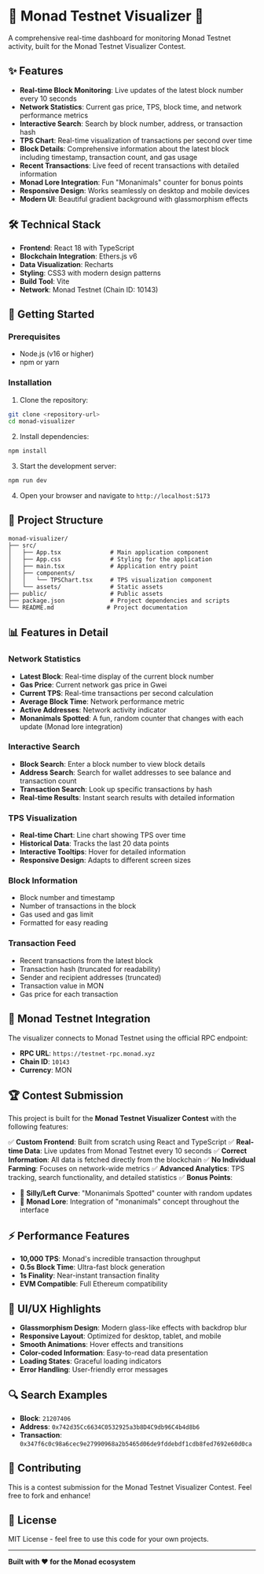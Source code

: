 # 🐒 Monad Testnet Visualizer 🚀

A comprehensive real-time dashboard for monitoring Monad Testnet activity, built for the Monad Testnet Visualizer Contest.

## ✨ Features

- **Real-time Block Monitoring**: Live updates of the latest block number every 10 seconds
- **Network Statistics**: Current gas price, TPS, block time, and network performance metrics
- **Interactive Search**: Search by block number, address, or transaction hash
- **TPS Chart**: Real-time visualization of transactions per second over time
- **Block Details**: Comprehensive information about the latest block including timestamp, transaction count, and gas usage
- **Recent Transactions**: Live feed of recent transactions with detailed information
- **Monad Lore Integration**: Fun "Monanimals" counter for bonus points
- **Responsive Design**: Works seamlessly on desktop and mobile devices
- **Modern UI**: Beautiful gradient background with glassmorphism effects

## 🛠️ Technical Stack

- **Frontend**: React 18 with TypeScript
- **Blockchain Integration**: Ethers.js v6
- **Data Visualization**: Recharts
- **Styling**: CSS3 with modern design patterns
- **Build Tool**: Vite
- **Network**: Monad Testnet (Chain ID: 10143)

## 🚀 Getting Started

### Prerequisites

- Node.js (v16 or higher)
- npm or yarn

### Installation

1. Clone the repository:
```bash
git clone <repository-url>
cd monad-visualizer
```

2. Install dependencies:
```bash
npm install
```

3. Start the development server:
```bash
npm run dev
```

4. Open your browser and navigate to `http://localhost:5173`

## 📁 Project Structure

```
monad-visualizer/
├── src/
│   ├── App.tsx              # Main application component
│   ├── App.css              # Styling for the application
│   ├── main.tsx             # Application entry point
│   ├── components/
│   │   └── TPSChart.tsx     # TPS visualization component
│   └── assets/              # Static assets
├── public/                  # Public assets
├── package.json             # Project dependencies and scripts
└── README.md               # Project documentation
```

## 📊 Features in Detail

### Network Statistics
- **Latest Block**: Real-time display of the current block number
- **Gas Price**: Current network gas price in Gwei
- **Current TPS**: Real-time transactions per second calculation
- **Average Block Time**: Network performance metric
- **Active Addresses**: Network activity indicator
- **Monanimals Spotted**: A fun, random counter that changes with each update (Monad lore integration)

### Interactive Search
- **Block Search**: Enter a block number to view block details
- **Address Search**: Search for wallet addresses to see balance and transaction count
- **Transaction Search**: Look up specific transactions by hash
- **Real-time Results**: Instant search results with detailed information

### TPS Visualization
- **Real-time Chart**: Line chart showing TPS over time
- **Historical Data**: Tracks the last 20 data points
- **Interactive Tooltips**: Hover for detailed information
- **Responsive Design**: Adapts to different screen sizes

### Block Information
- Block number and timestamp
- Number of transactions in the block
- Gas used and gas limit
- Formatted for easy reading

### Transaction Feed
- Recent transactions from the latest block
- Transaction hash (truncated for readability)
- Sender and recipient addresses (truncated)
- Transaction value in MON
- Gas price for each transaction

## 🔗 Monad Testnet Integration

The visualizer connects to Monad Testnet using the official RPC endpoint:
- **RPC URL**: `https://testnet-rpc.monad.xyz`
- **Chain ID**: `10143`
- **Currency**: MON

## 🏆 Contest Submission

This project is built for the **Monad Testnet Visualizer Contest** with the following features:

✅ **Custom Frontend**: Built from scratch using React and TypeScript
✅ **Real-time Data**: Live updates from Monad Testnet every 10 seconds
✅ **Correct Information**: All data is fetched directly from the blockchain
✅ **No Individual Farming**: Focuses on network-wide metrics
✅ **Advanced Analytics**: TPS tracking, search functionality, and detailed statistics
✅ **Bonus Points**: 
- 🦧 **Silly/Left Curve**: "Monanimals Spotted" counter with random updates
- 🐒 **Monad Lore**: Integration of "monanimals" concept throughout the interface

## ⚡ Performance Features

- **10,000 TPS**: Monad's incredible transaction throughput
- **0.5s Block Time**: Ultra-fast block generation
- **1s Finality**: Near-instant transaction finality
- **EVM Compatible**: Full Ethereum compatibility

## 🎨 UI/UX Highlights

- **Glassmorphism Design**: Modern glass-like effects with backdrop blur
- **Responsive Layout**: Optimized for desktop, tablet, and mobile
- **Smooth Animations**: Hover effects and transitions
- **Color-coded Information**: Easy-to-read data presentation
- **Loading States**: Graceful loading indicators
- **Error Handling**: User-friendly error messages

## 🔍 Search Examples

- **Block**: `21207406`
- **Address**: `0x742d35Cc6634C0532925a3b8D4C9db96C4b4d8b6`
- **Transaction**: `0x347f6c0c98a6cec9e27990968a2b5465d06de9fddebdf1cdb8fed7692e60d0ca`

## 🤝 Contributing

This is a contest submission for the Monad Testnet Visualizer Contest. Feel free to fork and enhance!

## 📄 License

MIT License - feel free to use this code for your own projects.

---

**Built with ❤️ for the Monad ecosystem**
